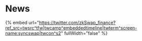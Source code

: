 # News

{% embed url="https://twitter.com/zkSwap_finance?ref_src=twsrc^tfw|twcamp^embeddedtimeline|twterm^screen-name:syncswap|twcon^s2" fullWidth="false" %}
